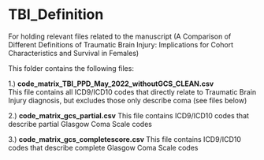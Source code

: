 # TBI_Definition
For holding relevant files related to the manuscript (A Comparison of Different Definitions of Traumatic Brain Injury: Implications for Cohort Characteristics and Survival in Females)

This folder contains the following files:

1.) **code_matrix_TBI_PPD_May_2022_withoutGCS_CLEAN.csv**  
       This file contains all ICD9/ICD10 codes that directly relate to Traumatic Brain Injury diagnosis, but excludes those only describe coma (see files below)

2.) **code_matrix_gcs_partial.csv** 
       This file contains ICD9/ICD10 codes that describe partial Glasgow Coma Scale codes

3.) **code_matrix_gcs_completescore.csv** 
       This file contains ICD9/ICD10 codes that describe complete Glasgow Coma Scale codes
